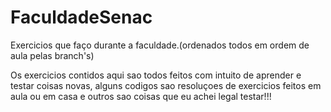 # FaculdadeSenac
Exercicios que faço durante a faculdade.(ordenados todos em ordem de aula pelas branch's)

Os exercicios contidos aqui sao todos feitos com intuito de aprender e testar coisas novas, alguns codigos sao resoluçoes de exercicios feitos em aula ou em casa e outros sao coisas que eu achei legal testar!!!
